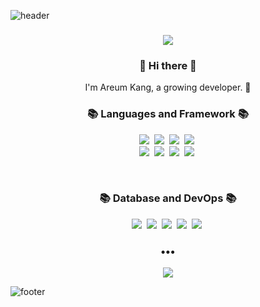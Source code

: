 
<!--
**ironareum/ironareum** is a ✨ _special_ ✨ repository because its `README.md` (this file) appears on your GitHub profile.

Here are some ideas to get you started:

- 🔭 I’m currently working on ...
- 🌱 I’m currently learning ...
- 👯 I’m looking to collaborate on ...
- 🤔 I’m looking for help with ...
- 💬 Ask me about ...
- 📫 How to reach me: ...
- 😄 Pronouns: ...
- ⚡ Fun fact: ...
-->

![header](https://capsule-render.vercel.app/api?type=slice&color=30A9DE&height=170&section=header&text=Iron%20Areum&fontColor=090707&fontAlignX=45&fontAlignY=65&fontSize=100)

<h3 align="center">
  <!--  Top Stack  -->
  <a href="https://github.com/ironareum"><img src="https://widget.realdeveloper.pro/api/top?stack=Java,JavaScript,Spring"></a>
  <!--  Badge  -->
<!--   <a href="https://github.com/ironareum">
    <img src="https://widget.realdeveloper.pro/api/badge?title=Languages%20and%20Framework&badges=Java,Spring,JavaScript,jQuery,HTML,Css,Vue.js,Python">
  </a>
  <a href="https://github.com/ironareum">
    <img src="https://widget.realdeveloper.pro/api/badge?title=Database%20and%20DevOps&badges=Oracle,SVN,GitHub,SourceTree,Linux">
  </a> -->
</h3>

<h3 align="center"> 👋 Hi there 👋 </h3>
<p align="center">
I'm Areum Kang, a growing developer. 🌱 <br>
<!--  ✨ -->
</p>

<h3 align="center">📚 Languages and Framework 📚</h3>
<p align="center">
  <img src="https://img.shields.io/badge/-Java-blueviolet"/>&nbsp
  <img src="https://img.shields.io/badge/-Spring-navy"/>&nbsp
  <img src="https://img.shields.io/badge/-JavaScript-blueviolet"/>&nbsp
  <img src="https://img.shields.io/badge/-jQuery-blueviolet"/>&nbsp
  <br>
  <img src="https://img.shields.io/badge/-Vue.js-orange"/>&nbsp
  <img src="https://img.shields.io/badge/-HTML-orange"/>&nbsp 
  <img src="https://img.shields.io/badge/-CSS-orange"/>&nbsp
  <img src="https://img.shields.io/badge/-Python-yellow"/>&nbsp
</p> 
<br>
<h3 align="center">📚 Database and DevOps 📚</h3>
<p align="center">
  <img src="https://img.shields.io/badge/-Oracle(SQL)-brightgreen"/>&nbsp
  <img src="https://img.shields.io/badge/-Linux-black"/>&nbsp
  <img src="https://img.shields.io/badge/-SVN-yellowgreen"/>&nbsp
  <img src="https://img.shields.io/badge/-Git-yellowgreen"/>&nbsp
  <img src="https://img.shields.io/badge/-Docker-blue"/>&nbsp
</p>

<h3 align="center">•••</h3>

<p align="center">
<!--   <a href=""><img src="https://img.shields.io/badge/Tech%20Blog-262626?style=flat-square&logo=D-Wave Systems&logoColor=white&link="/></a>&nbsp
  <a href=""><img src="https://img.shields.io/badge/Tech%20Blog-11B48A?style=flat-square&logo=Instagram&logoColor=white&link="/></a>&nbsp -->
  <a href="mailto:areumkang87@gmail.com"><img src="https://img.shields.io/badge/Gmail-d14836?style=flat-square&logo=Gmail&logoColor=white&link=mailto:areumkang87@gmail.com"/></a>
  
</p>


![footer](https://capsule-render.vercel.app/api?type=slice&color=EFDC05&height=100&section=footer)
